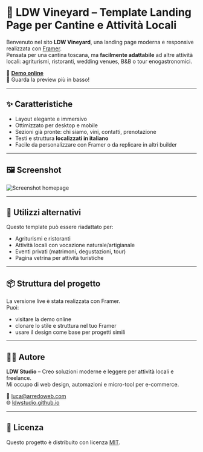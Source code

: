 # 🍷 LDW Vineyard – Template Landing Page per Cantine e Attività Locali

Benvenuto nel sito **LDW Vineyard**, una landing page moderna e responsive realizzata con [Framer](https://www.framer.com/).  
Pensata per una cantina toscana, ma **facilmente adattabile** ad altre attività locali: agriturismi, ristoranti, wedding venues, B&B o tour enogastronomici.

🔗 **[Demo online](https://awesome-autonomy-101658.framer.app/)**  
📸 Guarda la preview più in basso!

---

## ✨ Caratteristiche

- Layout elegante e immersivo
- Ottimizzato per desktop e mobile
- Sezioni già pronte: chi siamo, vini, contatti, prenotazione
- Testi e struttura **localizzati in italiano**
- Facile da personalizzare con Framer o da replicare in altri builder

---

## 🖼️ Screenshot

![Screenshot homepage](screenshots/homepage-preview.png)

---

## 🔧 Utilizzi alternativi

Questo template può essere riadattato per:

- Agriturismi e ristoranti
- Attività locali con vocazione naturale/artigianale
- Eventi privati (matrimoni, degustazioni, tour)
- Pagina vetrina per attività turistiche

---

## 📦 Struttura del progetto

La versione live è stata realizzata con Framer.  
Puoi:
- visitare la demo online
- clonare lo stile e struttura nel tuo Framer
- usare il design come base per progetti simili

---

## 🙋‍♂️ Autore

**LDW Studio** – Creo soluzioni moderne e leggere per attività locali e freelance.  
Mi occupo di web design, automazioni e micro-tool per e-commerce.

📩 luca@arredoweb.com  
🌐 [ldwstudio.github.io](https://ldwstudio.github.io)

---

## 📄 Licenza

Questo progetto è distribuito con licenza [MIT](LICENSE).
